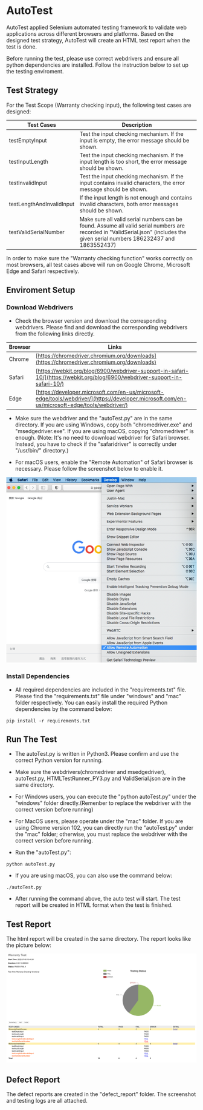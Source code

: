 # AutoTest

AutoTest applied Selenium automated testing framework to validate web applications across different browsers and platforms. Based on the designed test strategy, AutoTest will create an HTML test report when the test is done. 

Before running the test, please use correct webdrivers and ensure all python dependencies are installed. Follow the instruction below to set up the testing enviroment.

## Test Strategy

For the Test Scope (Warranty checking input), the following test cases are designed:

| Test Cases                | Description                                                                                                         |
|---------------------------|---------------------------------------------------------------------------------------------------------------------|
| testEmptyInput            | Test the input checking mechanism. If the input is empty, the error message should be shown.                        |
| testInputLength           | Test the input checking mechanism. If the input length is too short, the error message should be shown.             |
| testInvalidInput          | Test the input checking mechanism. If the input contains invalid characters, the error message should be shown.     |
| testLengthAndInvalidInput | If the input length is not enough and contains invalid characters, both error messages should be shown.             |
| testValidSerialNumber     | Make sure all valid serial numbers can be found. Assume all valid serial numbers are recorded in "ValidSerial.json" (includes the given serial numbers 186232437 and 1863552437) |

In order to make sure the "Warranty checking function" works correctly on most browsers, all test cases above will run on Google Chrome, Microsoft Edge and Safari respectively.

## Enviroment Setup

### Download Webdrivers
* Check the browser version and download the corresponding webdrivers. Please find and download the corresponding webdrivers from the following links directly.

| Browser  | Links                                                                 |
|----------|-----------------------------------------------------------------------|
| Chrome  | [https://chromedriver.chromium.org/downloads](https://chromedriver.chromium.org/downloads)                           |
| Safari  | [https://webkit.org/blog/6900/webdriver-support-in-safari-10/](https://webkit.org/blog/6900/webdriver-support-in-safari-10/)          |
| Edge    | [https://developer.microsoft.com/en-us/microsoft-edge/tools/webdriver/](https://developer.microsoft.com/en-us/microsoft-edge/tools/webdriver/) |



* Make sure the webdriver and the "autoTest.py" are in the same directory. If you are using Windows, copy both "chromedriver.exe" and "msedgedriver.exe". If you are using macOS, copying "chromedriver" is enough.
(Note: It's no need to download webdriver for Safari browser. Instead, you have to check if the "safaridriver" is correctly under "/usr/bin/" directory.)

* For macOS users, enable the "Remote Automation" of Safari browser is necessary. Please follow the screenshot below to enable it.

![](img/p2.png)

### Install Dependencies

* All required dependencies are included in the "requirements.txt" file. Please find the "requirements.txt" file under "windows" and "mac" folder respectively. You can easily install the required Python dependencies by the command below:

```
pip install -r requirements.txt
```



## Run The Test

* The autoTest.py is written in Python3. Please confirm and use the correct Python version for running. 

* Make sure the webdrivers(chromedriver and msedgedriver), autoTest.py, HTMLTestRunner_PY3.py and ValidSerial.json are in the same directory.

* For Windows users, you can execute the "python autoTest.py" under the "windows" folder directly.(Remenber to replace the webdriver with the correct version before running)

* For MacOS users, please operate under the "mac" folder. If you are using Chrome version 102, you can directly run the "autoTest.py" under the "mac" folder; otherwise, you must replace the webdriver with the correct version before running.

* Run the "autoTest.py":

```
python autoTest.py
```
* If you are using macOS, you can also use the command below:

```
./autoTest.py
```
* After running the command above, the auto test will start. The test report will be created in HTML format when the test is finished.

## Test Report

The html report will be created in the same directory. The report looks like the picture below:

![](img/p1.png)

## Defect Report

The defect reports are created in the "defect_report" folder. The screenshot and testing logs are all attached.
